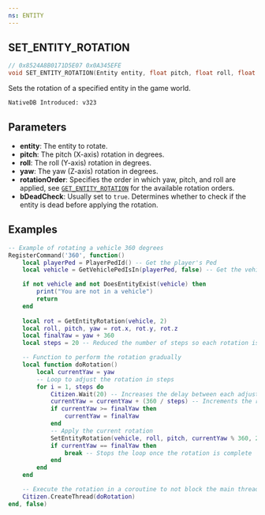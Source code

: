 ```yaml
---
ns: ENTITY
---
```

## SET_ENTITY_ROTATION

```c
// 0x8524A8B0171D5E07 0x0A345EFE
void SET_ENTITY_ROTATION(Entity entity, float pitch, float roll, float yaw, int rotationOrder, BOOL bDeadCheck);
```

Sets the rotation of a specified entity in the game world.

```
NativeDB Introduced: v323
```

## Parameters
* **entity**: The entity to rotate.
* **pitch**: The pitch (X-axis) rotation in degrees.
* **roll**: The roll (Y-axis) rotation in degrees.
* **yaw**: The yaw (Z-axis) rotation in degrees.
* **rotationOrder**: Specifies the order in which yaw, pitch, and roll are applied, see [`GET_ENTITY_ROTATION`](#_0xAFBD61CC738D9EB9) for the available rotation orders.
* **bDeadCheck**: Usually set to `true`. Determines whether to check if the entity is dead before applying the rotation.

## Examples
```lua
-- Example of rotating a vehicle 360 degrees
RegisterCommand('360', function()
    local playerPed = PlayerPedId() -- Get the player's Ped
    local vehicle = GetVehiclePedIsIn(playerPed, false) -- Get the vehicle the player is currently in.

    if not vehicle and not DoesEntityExist(vehicle) then
        print("You are not in a vehicle")
        return
    end
    
    local rot = GetEntityRotation(vehicle, 2)
    local roll, pitch, yaw = rot.x, rot.y, rot.z
    local finalYaw = yaw + 360
    local steps = 20 -- Reduced the number of steps so each rotation is larger

    -- Function to perform the rotation gradually
    local function doRotation()
        local currentYaw = yaw
        -- Loop to adjust the rotation in steps
        for i = 1, steps do
            Citizen.Wait(20) -- Increases the delay between each adjustment to make the animation slower
            currentYaw = currentYaw + (360 / steps) -- Increments the rotation
            if currentYaw >= finalYaw then
                currentYaw = finalYaw
            end
            -- Apply the current rotation
            SetEntityRotation(vehicle, roll, pitch, currentYaw % 360, 2, true)
            if currentYaw == finalYaw then
                break -- Stops the loop once the rotation is complete
            end
        end
    end

    -- Execute the rotation in a coroutine to not block the main thread
    Citizen.CreateThread(doRotation)
end, false)
```
